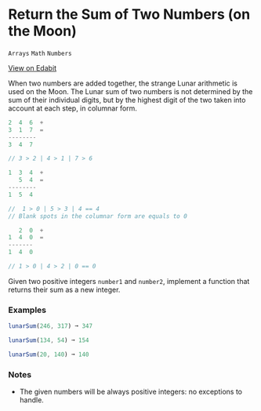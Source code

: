 # Return the Sum of Two Numbers (on the Moon)

`Arrays` `Math` `Numbers`

[View on Edabit](https://edabit.com/challenge/Ev6brd7JHWzMufJ9w)

When two numbers are added together, the strange Lunar arithmetic is used on the Moon. The Lunar sum of two numbers is not determined by the sum of their individual digits, but by the highest digit of the two taken into account at each step, in columnar form.

```js
2  4  6  +
3  1  7  =
--------
3  4  7

// 3 > 2 | 4 > 1 | 7 > 6

1  3  4  +
   5  4  =
--------
1  5  4

//  1 > 0 | 5 > 3 | 4 == 4
// Blank spots in the columnar form are equals to 0

   2  0  +
1  4  0  =
-------
1  4  0

// 1 > 0 | 4 > 2 | 0 == 0
```

Given two positive integers `number1` and `number2`, implement a function that returns their sum as a new integer.

### Examples

```js
lunarSum(246, 317) ➞ 347

lunarSum(134, 54) ➞ 154

lunarSum(20, 140) ➞ 140
```

### Notes

- The given numbers will be always positive integers: no exceptions to handle.
